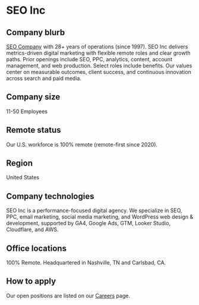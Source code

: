 # SEO Inc

## Company blurb

[SEO Company](https://www.seoinc.com) with 28+ years of operations (since 1997). SEO Inc delivers metrics-driven digital marketing with flexible remote roles and clear growth paths. Prior openings include SEO, PPC, analytics, content, account management, and web production. Select roles include benefits. Our values center on measurable outcomes, client success, and continuous innovation across search and paid media.

## Company size

11-50 Employees

## Remote status

Our U.S. workforce is 100% remote (remote-first since 2020).

## Region

United States

## Company technologies

SEO Inc is a performance-focused digital agency. We specialize in SEO, PPC, email marketing, social media marketing, and WordPress web design & development, supported by GA4, Google Ads, GTM, Looker Studio, Cloudflare, and AWS.

## Office locations

100% Remote. Headquartered in Nashville, TN and Carlsbad, CA.

## How to apply

Our open positions are listed on our [Careers](https://www.seoinc.com/seo-company/careers/) page.
